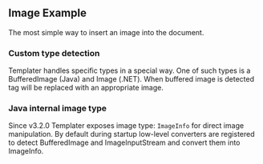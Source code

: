 ## Image Example

The most simple way to insert an image into the document.

### Custom type detection

Templater handles specific types in a special way. One of such types is a BufferedImage (Java) and Image (.NET).
When buffered image is detected tag will be replaced with an appropriate image.

### Java internal image type

Since v3.2.0 Templater exposes image type: `ImageInfo` for direct image manipulation.
By default during startup low-level converters are registered to detect BufferedImage and ImageInputStream and convert them into ImageInfo.